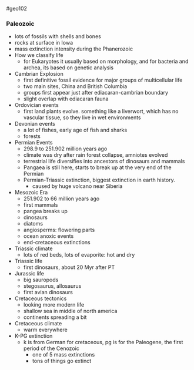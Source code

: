 #geo102 
### Paleozoic
- lots of fossils with shells and bones
- rocks at surface in Iowa
- mass extinction intensity during the Phanerozoic
- How we classify life
	- for Eukaryotes it usually based on morphology, and for bacteria and archea, its based on genetic analysis
- Cambrian Explosion
	- first definitive fossil evidence for major groups of multicellular life
	- two main sites, China and British Columbia
	- groups first appear just after ediacaran-cambrian boundary
	- slight overlap with ediacaran fauna
- Ordovician events
	- first land plants evolve. something like a liverwort, which has no vascular tissue, so they live in wet environments
- Devonian events
	- a lot of fishes, early age of fish and sharks
	- forests
- Permian Events
	- 298.9 to 251.902 million years ago
	- climate was dry after rain forest collapse, amniotes evolved
	- terrestrial life diversifies into ancestors of dinosaurs and mammals
	- Pangaea is still here, starts to break up at the very end of the Permian
	- Permian-Triassic extinction, biggest extinction in earth history.
		- caused by huge volcano near Siberia 
- Mesozoic Era
	- 251.902 to 66 million years ago
	- first mammals
	- pangea breaks up
	- dinosaurs
	- diatoms
	- angiosperms: flowering parts
	- ocean anoxic events
	- end-cretaceous extinctions
- Triassic climate
	- lots of red beds, lots of evaporite: hot and dry
- Triassic life
	- first dinosaurs, about 20 Myr after PT
- Jurassic life
	- big sauropods
	- stegosaurus, allosaurus
	- first avian dinosaurs
- Cretaceous tectonics
	- looking more modern life
	- shallow sea in middle of north america
	- continents spreading a bit
- Cretaceous climate
	- warm everywhere
- K-PG extinction
	- k is from German for cretaceous, pg is for the Paleogene, the first period of the Cenozoic
		- one of 5 mass extinctions
		- tons of things go extinct